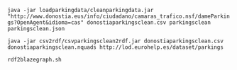 `java -jar loadparkingdata/cleanparkingdata.jar "http://www.donostia.eus/info/ciudadano/camaras_trafico.nsf/dameParkings?OpenAgent&idioma=cas" donostiaparkingsclean.csv parkingsclean parkingsclean.json`

`java -jar csv2rdf/csvparkingsclean2rdf.jar donostiaparkingsclean.csv donostiaparkingsclean.nquads http://lod.eurohelp.es/dataset/parkings`

`rdf2blazegraph.sh`
